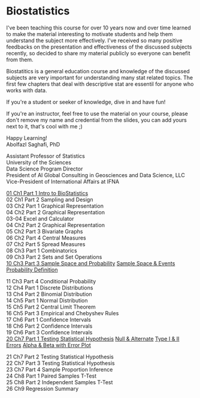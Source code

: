 # Biostatistics

I've been teaching this course for over 10 years now and over time learned to make the material interesting to motivate students and help them understand the subject more effectively. I've received so many positive feedbacks on the presentation and effectiveness of the discussed subjects recently, so decided to share my material publicly so everyone can benefit from them.

Biostatitics is a general education course and knowledge of the discussed subjects are very important for understanding many stat related topics. The first few chapters that deal with descriptive stat are essentil for anyone who works with data. 

If you're a student or seeker of knowledge, dive in and have fun!

If you're an instructor, feel free to use the material on your course, please don't remove my name and credential from the slides, you can add yours next to it, that's cool with me ;)

Happy Learning!  
Abolfazl Saghafi, PhD

Assistant Professor of Statistics  
University of the Sciences  
Data Science Program Director  
President of AI Global Consulting in Geosciences and Data Science, LLC  
Vice-President of International Affairs at IFNA  

[01 Ch1 Part 1 Intro to BioStatistics](https://github.com/asaghafi/biostatistics/blob/master/01%20Ch1%20Part%201%20Intro%20to%20BioStatistics.pptx?raw=true)  
02 Ch1 Part 2 Sampling and Design  
03 Ch2 Part 1 Graphical Representation  
04 Ch2 Part 2 Graphical Representation  
03-04 Excel and Calculator  
04 Ch2 Part 2 Graphical Representation  
05 Ch2 Part 3 Bivariate Graphs  
06 Ch2 Part 4 Central Measures  
07 Ch2 Part 5 Spread Measures  
08 Ch3 Part 1 Combinatorics  
09 Ch3 Part 2 Sets and Set Operations  
[10 Ch3 Part 3 Sample Space and Probability](https://github.com/asaghafi/biostatistics/blob/master/10%20Ch3%20Part%203%20Sample%20Space%20and%20Probability.pptx?raw=true) [Sample Space & Events](https://youtu.be/qO-fqZnOwOM) [Probability Definition](https://youtu.be/ka-I1dElPvw)

11 Ch3 Part 4 Conditional Probability  
12 Ch4 Part 1 Discrete Distributions  
13 Ch4 Part 2 Binomial Distribution  
14 Ch5 Part 1 Normal Distribution  
15 Ch5 Part 2 Central Limit Theorem  
16 Ch5 Part 3 Empirical and Chebyshev Rules  
17 Ch6 Part 1 Confidence Intervals  
18 Ch6 Part 2 Confidence Intervals  
19 Ch6 Part 3 Confidence Intervals  
[20 Ch7 Part 1 Testing Statistical Hypothesis](https://github.com/asaghafi/biostatistics/blob/master/20%20Ch7%20Part%201%20Testing%20Statistical%20Hypothesis.pptx?raw=true) [Null & Alternate](https://youtu.be/NVoKPuID_qw) [Type I & II Errors](https://youtu.be/_UGRTxRhlcA) [Alpha & Beta with Error Plot](https://youtu.be/M2jMwiBDdp0)

21 Ch7 Part 2 Testing Statistical Hypothesis  
22 Ch7 Part 3 Testing Statistical Hypothesis  
23 Ch7 Part 4 Sample Proportion Inference  
24 Ch8 Part 1 Paired Samples T-Test  
25 Ch8 Part 2 Independent Samples T-Test  
26 Ch9 Regression Summary  
